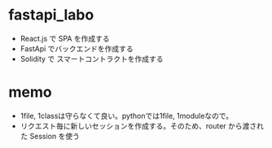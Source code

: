 # fastapi_labo

* React.js で SPA を作成する
* FastApi でバックエンドを作成する
* Solidity で スマートコントラクトを作成する

# memo
* 1file, 1classは守らなくて良い。pythonでは1file, 1moduleなので。
* リクエスト毎に新しいセッションを作成する。そのため、router から渡された Session を使う